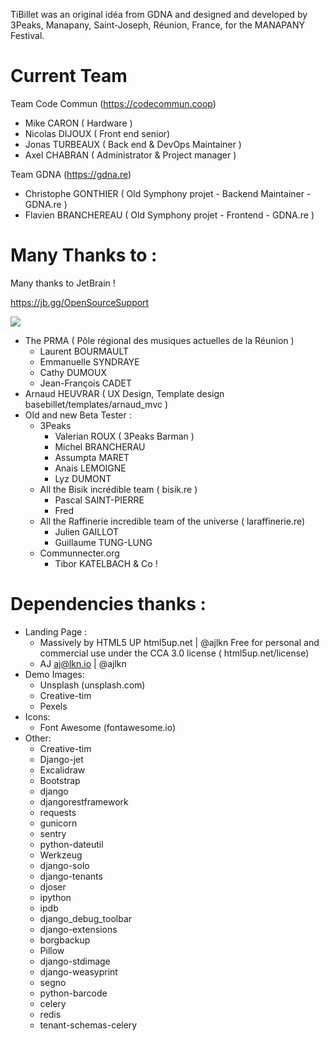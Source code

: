 TiBillet was an original idéa from GDNA and designed and developed by 3Peaks, Manapany, Saint-Joseph, Réunion, France,
for the MANAPANY Festival.

# Current Team

Team Code Commun (https://codecommun.coop)

- Mike CARON ( Hardware )
- Nicolas DIJOUX ( Front end senior)
- Jonas TURBEAUX ( Back end & DevOps Maintainer )
- Axel CHABRAN ( Administrator & Project manager )

Team GDNA (https://gdna.re)

- Christophe GONTHIER ( Old Symphony projet - Backend Maintainer - GDNA.re )
- Flavien BRANCHEREAU ( Old Symphony projet - Frontend - GDNA.re )

# Many Thanks to  :

Many thanks to JetBrain !

https://jb.gg/OpenSourceSupport

![](https://resources.jetbrains.com/storage/products/company/brand/logos/jb_beam.svg)

- The PRMA ( Pôle régional des musiques actuelles de la Réunion )
    - Laurent BOURMAULT
    - Emmanuelle SYNDRAYE
    - Cathy DUMOUX
    - Jean-François CADET
- Arnaud HEUVRAR ( UX Design, Template design basebillet/templates/arnaud_mvc )
- Old and new Beta Tester :
    - 3Peaks
        - Valerian ROUX ( 3Peaks Barman )
        - Michel BRANCHERAU
        - Assumpta MARET
        - Anais LEMOIGNE
        - Lyz DUMONT
    - All the Bisik incrédible team ( bisik.re )
        - Pascal SAINT-PIERRE
        - Fred
    - All the Raffinerie incredible team of the universe ( laraffinerie.re)
        - Julien GAILLOT
        - Guillaume TUNG-LUNG
    - Communnecter.org
        - Tibor KATELBACH & Co !

# Dependencies thanks :

- Landing Page :
    - Massively by HTML5 UP html5up.net | @ajlkn Free for personal and commercial use under the CCA 3.0 license (
      html5up.net/license)
    - AJ aj@lkn.io | @ajlkn
- Demo Images:
    - Unsplash (unsplash.com)
    - Creative-tim
    - Pexels
- Icons:
    - Font Awesome (fontawesome.io)
- Other:
    - Creative-tim
    - Django-jet
    - Excalidraw
    - Bootstrap
    - django
    - djangorestframework
    - requests
    - gunicorn
    - sentry
    - python-dateutil
    - Werkzeug
    - django-solo
    - django-tenants
    - djoser
    - ipython
    - ipdb
    - django_debug_toolbar
    - django-extensions
    - borgbackup
    - Pillow
    - django-stdimage
    - django-weasyprint
    - segno
    - python-barcode
    - celery
    - redis
    - tenant-schemas-celery        